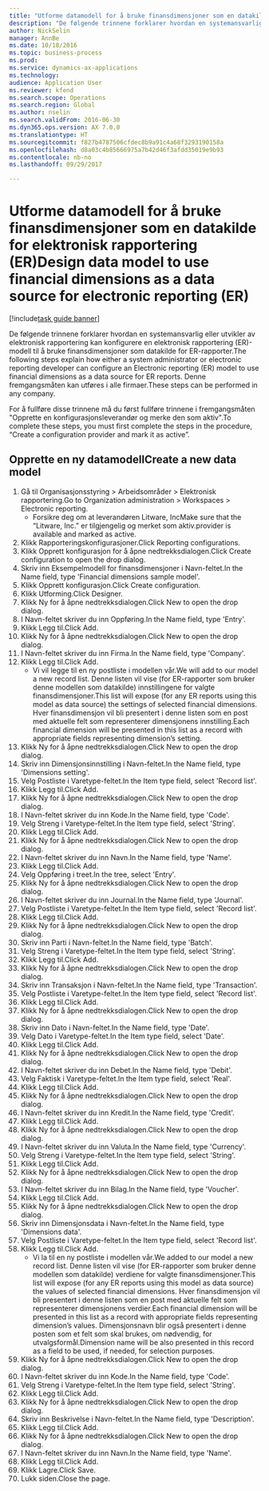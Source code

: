 ```yaml
--- 
title: "Utforme datamodell for å bruke finansdimensjoner som en datakilde for elektronisk rapportering (ER)"
description: "De følgende trinnene forklarer hvordan en systemansvarlig eller utvikler av elektronisk rapportering kan konfigurere en elektronisk rapportering (ER)-modell til å bruke finansdimensjoner som datakilde for ER-rapporter."
author: NickSelin
manager: AnnBe
ms.date: 10/18/2016
ms.topic: business-process
ms.prod: 
ms.service: dynamics-ax-applications
ms.technology: 
audience: Application User
ms.reviewer: kfend
ms.search.scope: Operations
ms.search.region: Global
ms.author: nselin
ms.search.validFrom: 2016-06-30
ms.dyn365.ops.version: AX 7.0.0
ms.translationtype: HT
ms.sourcegitcommit: f827b4787506cfdec8b9a91c4a68f3293190158a
ms.openlocfilehash: d8a03c4b85666975a7b42d46f3afdd35019e9b93
ms.contentlocale: nb-no
ms.lasthandoff: 09/29/2017

---
```

# <a name="design-data-model-to-use-financial-dimensions-as-a-data-source-for-electronic-reporting-er"></a><span data-ttu-id="5395a-103">Utforme datamodell for å bruke finansdimensjoner som en datakilde for elektronisk rapportering (ER)</span><span class="sxs-lookup"><span data-stu-id="5395a-103">Design data model to use financial dimensions as a data source for electronic reporting (ER)</span></span>

[!include[task guide banner](../../includes/task-guide-banner.md)]

<span data-ttu-id="5395a-104">De følgende trinnene forklarer hvordan en systemansvarlig eller utvikler av elektronisk rapportering kan konfigurere en elektronisk rapportering (ER)-modell til å bruke finansdimensjoner som datakilde for ER-rapporter.</span><span class="sxs-lookup"><span data-stu-id="5395a-104">The following steps explain how either a system administrator or electronic reporting developer can configure an Electronic reporting (ER) model to use financial dimensions as a data source for ER reports.</span></span> <span data-ttu-id="5395a-105">Denne fremgangsmåten kan utføres i alle firmaer.</span><span class="sxs-lookup"><span data-stu-id="5395a-105">These steps can be performed in any company.</span></span>

<span data-ttu-id="5395a-106">For å fullføre disse trinnene må du først fullføre trinnene i fremgangsmåten "Opprette en konfigurasjonsleverandør og merke den som aktiv".</span><span class="sxs-lookup"><span data-stu-id="5395a-106">To complete these steps, you must first complete the steps in the procedure, “Create a configuration provider and mark it as active”.</span></span>


## <a name="create-a-new-data-model"></a><span data-ttu-id="5395a-107">Opprette en ny datamodell</span><span class="sxs-lookup"><span data-stu-id="5395a-107">Create a new data model</span></span>
1. <span data-ttu-id="5395a-108">Gå til Organisasjonsstyring > Arbeidsområder > Elektronisk rapportering.</span><span class="sxs-lookup"><span data-stu-id="5395a-108">Go to Organization administration > Workspaces > Electronic reporting.</span></span>
    * <span data-ttu-id="5395a-109">Forsikre deg om at leverandøren Litware, Inc</span><span class="sxs-lookup"><span data-stu-id="5395a-109">Make sure that the “Litware, Inc.”</span></span> <span data-ttu-id="5395a-110">er tilgjengelig og merket som aktiv.</span><span class="sxs-lookup"><span data-stu-id="5395a-110">provider is available and marked as active.</span></span>  
2. <span data-ttu-id="5395a-111">Klikk Rapporteringskonfigurasjoner.</span><span class="sxs-lookup"><span data-stu-id="5395a-111">Click Reporting configurations.</span></span>
3. <span data-ttu-id="5395a-112">Klikk Opprett konfigurasjon for å åpne nedtrekksdialogen.</span><span class="sxs-lookup"><span data-stu-id="5395a-112">Click Create configuration to open the drop dialog.</span></span>
4. <span data-ttu-id="5395a-113">Skriv inn Eksempelmodell for finansdimensjoner i Navn-feltet.</span><span class="sxs-lookup"><span data-stu-id="5395a-113">In the Name field, type 'Financial dimensions sample model'.</span></span>
5. <span data-ttu-id="5395a-114">Klikk Opprett konfigurasjon.</span><span class="sxs-lookup"><span data-stu-id="5395a-114">Click Create configuration.</span></span>
6. <span data-ttu-id="5395a-115">Klikk Utforming.</span><span class="sxs-lookup"><span data-stu-id="5395a-115">Click Designer.</span></span>
7. <span data-ttu-id="5395a-116">Klikk Ny for å åpne nedtrekksdialogen.</span><span class="sxs-lookup"><span data-stu-id="5395a-116">Click New to open the drop dialog.</span></span>
8. <span data-ttu-id="5395a-117">I Navn-feltet skriver du inn Oppføring.</span><span class="sxs-lookup"><span data-stu-id="5395a-117">In the Name field, type 'Entry'.</span></span>
9. <span data-ttu-id="5395a-118">Klikk Legg til.</span><span class="sxs-lookup"><span data-stu-id="5395a-118">Click Add.</span></span>
10. <span data-ttu-id="5395a-119">Klikk Ny for å åpne nedtrekksdialogen.</span><span class="sxs-lookup"><span data-stu-id="5395a-119">Click New to open the drop dialog.</span></span>
11. <span data-ttu-id="5395a-120">I Navn-feltet skriver du inn Firma.</span><span class="sxs-lookup"><span data-stu-id="5395a-120">In the Name field, type 'Company'.</span></span>
12. <span data-ttu-id="5395a-121">Klikk Legg til.</span><span class="sxs-lookup"><span data-stu-id="5395a-121">Click Add.</span></span>
    * <span data-ttu-id="5395a-122">Vi vil legge til en ny postliste i modellen vår.</span><span class="sxs-lookup"><span data-stu-id="5395a-122">We will add to our model a new record list.</span></span> <span data-ttu-id="5395a-123">Denne listen vil vise (for ER-rapporter som bruker denne modellen som datakilde) innstillingene for valgte finansdimensjoner.</span><span class="sxs-lookup"><span data-stu-id="5395a-123">This list will expose (for any ER reports using this model as data source) the settings of selected financial dimensions.</span></span> <span data-ttu-id="5395a-124">Hver finansdimensjon vil bli presentert i denne listen som en post med aktuelle felt som representerer dimensjonens innstilling.</span><span class="sxs-lookup"><span data-stu-id="5395a-124">Each financial dimension will be presented in this list as a record with appropriate fields representing dimension’s setting.</span></span>  
13. <span data-ttu-id="5395a-125">Klikk Ny for å åpne nedtrekksdialogen.</span><span class="sxs-lookup"><span data-stu-id="5395a-125">Click New to open the drop dialog.</span></span>
14. <span data-ttu-id="5395a-126">Skriv inn Dimensjonsinnstilling i Navn-feltet.</span><span class="sxs-lookup"><span data-stu-id="5395a-126">In the Name field, type 'Dimensions setting'.</span></span>
15. <span data-ttu-id="5395a-127">Velg Postliste i Varetype-feltet.</span><span class="sxs-lookup"><span data-stu-id="5395a-127">In the Item type field, select 'Record list'.</span></span>
16. <span data-ttu-id="5395a-128">Klikk Legg til.</span><span class="sxs-lookup"><span data-stu-id="5395a-128">Click Add.</span></span>
17. <span data-ttu-id="5395a-129">Klikk Ny for å åpne nedtrekksdialogen.</span><span class="sxs-lookup"><span data-stu-id="5395a-129">Click New to open the drop dialog.</span></span>
18. <span data-ttu-id="5395a-130">I Navn-feltet skriver du inn Kode.</span><span class="sxs-lookup"><span data-stu-id="5395a-130">In the Name field, type 'Code'.</span></span>
19. <span data-ttu-id="5395a-131">Velg Streng i Varetype-feltet.</span><span class="sxs-lookup"><span data-stu-id="5395a-131">In the Item type field, select 'String'.</span></span>
20. <span data-ttu-id="5395a-132">Klikk Legg til.</span><span class="sxs-lookup"><span data-stu-id="5395a-132">Click Add.</span></span>
21. <span data-ttu-id="5395a-133">Klikk Ny for å åpne nedtrekksdialogen.</span><span class="sxs-lookup"><span data-stu-id="5395a-133">Click New to open the drop dialog.</span></span>
22. <span data-ttu-id="5395a-134">I Navn-feltet skriver du inn Navn.</span><span class="sxs-lookup"><span data-stu-id="5395a-134">In the Name field, type 'Name'.</span></span>
23. <span data-ttu-id="5395a-135">Klikk Legg til.</span><span class="sxs-lookup"><span data-stu-id="5395a-135">Click Add.</span></span>
24. <span data-ttu-id="5395a-136">Velg Oppføring i treet.</span><span class="sxs-lookup"><span data-stu-id="5395a-136">In the tree, select 'Entry'.</span></span>
25. <span data-ttu-id="5395a-137">Klikk Ny for å åpne nedtrekksdialogen.</span><span class="sxs-lookup"><span data-stu-id="5395a-137">Click New to open the drop dialog.</span></span>
26. <span data-ttu-id="5395a-138">I Navn-feltet skriver du inn Journal.</span><span class="sxs-lookup"><span data-stu-id="5395a-138">In the Name field, type 'Journal'.</span></span>
27. <span data-ttu-id="5395a-139">Velg Postliste i Varetype-feltet.</span><span class="sxs-lookup"><span data-stu-id="5395a-139">In the Item type field, select 'Record list'.</span></span>
28. <span data-ttu-id="5395a-140">Klikk Legg til.</span><span class="sxs-lookup"><span data-stu-id="5395a-140">Click Add.</span></span>
29. <span data-ttu-id="5395a-141">Klikk Ny for å åpne nedtrekksdialogen.</span><span class="sxs-lookup"><span data-stu-id="5395a-141">Click New to open the drop dialog.</span></span>
30. <span data-ttu-id="5395a-142">Skriv inn Parti i Navn-feltet.</span><span class="sxs-lookup"><span data-stu-id="5395a-142">In the Name field, type 'Batch'.</span></span>
31. <span data-ttu-id="5395a-143">Velg Streng i Varetype-feltet.</span><span class="sxs-lookup"><span data-stu-id="5395a-143">In the Item type field, select 'String'.</span></span>
32. <span data-ttu-id="5395a-144">Klikk Legg til.</span><span class="sxs-lookup"><span data-stu-id="5395a-144">Click Add.</span></span>
33. <span data-ttu-id="5395a-145">Klikk Ny for å åpne nedtrekksdialogen.</span><span class="sxs-lookup"><span data-stu-id="5395a-145">Click New to open the drop dialog.</span></span>
34. <span data-ttu-id="5395a-146">Skriv inn Transaksjon i Navn-feltet.</span><span class="sxs-lookup"><span data-stu-id="5395a-146">In the Name field, type 'Transaction'.</span></span>
35. <span data-ttu-id="5395a-147">Velg Postliste i Varetype-feltet.</span><span class="sxs-lookup"><span data-stu-id="5395a-147">In the Item type field, select 'Record list'.</span></span>
36. <span data-ttu-id="5395a-148">Klikk Legg til.</span><span class="sxs-lookup"><span data-stu-id="5395a-148">Click Add.</span></span>
37. <span data-ttu-id="5395a-149">Klikk Ny for å åpne nedtrekksdialogen.</span><span class="sxs-lookup"><span data-stu-id="5395a-149">Click New to open the drop dialog.</span></span>
38. <span data-ttu-id="5395a-150">Skriv inn Dato i Navn-feltet.</span><span class="sxs-lookup"><span data-stu-id="5395a-150">In the Name field, type 'Date'.</span></span>
39. <span data-ttu-id="5395a-151">Velg Dato i Varetype-feltet.</span><span class="sxs-lookup"><span data-stu-id="5395a-151">In the Item type field, select 'Date'.</span></span>
40. <span data-ttu-id="5395a-152">Klikk Legg til.</span><span class="sxs-lookup"><span data-stu-id="5395a-152">Click Add.</span></span>
41. <span data-ttu-id="5395a-153">Klikk Ny for å åpne nedtrekksdialogen.</span><span class="sxs-lookup"><span data-stu-id="5395a-153">Click New to open the drop dialog.</span></span>
42. <span data-ttu-id="5395a-154">I Navn-feltet skriver du inn Debet.</span><span class="sxs-lookup"><span data-stu-id="5395a-154">In the Name field, type 'Debit'.</span></span>
43. <span data-ttu-id="5395a-155">Velg Faktisk i Varetype-feltet.</span><span class="sxs-lookup"><span data-stu-id="5395a-155">In the Item type field, select 'Real'.</span></span>
44. <span data-ttu-id="5395a-156">Klikk Legg til.</span><span class="sxs-lookup"><span data-stu-id="5395a-156">Click Add.</span></span>
45. <span data-ttu-id="5395a-157">Klikk Ny for å åpne nedtrekksdialogen.</span><span class="sxs-lookup"><span data-stu-id="5395a-157">Click New to open the drop dialog.</span></span>
46. <span data-ttu-id="5395a-158">I Navn-feltet skriver du inn Kredit.</span><span class="sxs-lookup"><span data-stu-id="5395a-158">In the Name field, type 'Credit'.</span></span>
47. <span data-ttu-id="5395a-159">Klikk Legg til.</span><span class="sxs-lookup"><span data-stu-id="5395a-159">Click Add.</span></span>
48. <span data-ttu-id="5395a-160">Klikk Ny for å åpne nedtrekksdialogen.</span><span class="sxs-lookup"><span data-stu-id="5395a-160">Click New to open the drop dialog.</span></span>
49. <span data-ttu-id="5395a-161">I Navn-feltet skriver du inn Valuta.</span><span class="sxs-lookup"><span data-stu-id="5395a-161">In the Name field, type 'Currency'.</span></span>
50. <span data-ttu-id="5395a-162">Velg Streng i Varetype-feltet.</span><span class="sxs-lookup"><span data-stu-id="5395a-162">In the Item type field, select 'String'.</span></span>
51. <span data-ttu-id="5395a-163">Klikk Legg til.</span><span class="sxs-lookup"><span data-stu-id="5395a-163">Click Add.</span></span>
52. <span data-ttu-id="5395a-164">Klikk Ny for å åpne nedtrekksdialogen.</span><span class="sxs-lookup"><span data-stu-id="5395a-164">Click New to open the drop dialog.</span></span>
53. <span data-ttu-id="5395a-165">I Navn-feltet skriver du inn Bilag.</span><span class="sxs-lookup"><span data-stu-id="5395a-165">In the Name field, type 'Voucher'.</span></span>
54. <span data-ttu-id="5395a-166">Klikk Legg til.</span><span class="sxs-lookup"><span data-stu-id="5395a-166">Click Add.</span></span>
55. <span data-ttu-id="5395a-167">Klikk Ny for å åpne nedtrekksdialogen.</span><span class="sxs-lookup"><span data-stu-id="5395a-167">Click New to open the drop dialog.</span></span>
56. <span data-ttu-id="5395a-168">Skriv inn Dimensjonsdata i Navn-feltet.</span><span class="sxs-lookup"><span data-stu-id="5395a-168">In the Name field, type 'Dimensions data'.</span></span>
57. <span data-ttu-id="5395a-169">Velg Postliste i Varetype-feltet.</span><span class="sxs-lookup"><span data-stu-id="5395a-169">In the Item type field, select 'Record list'.</span></span>
58. <span data-ttu-id="5395a-170">Klikk Legg til.</span><span class="sxs-lookup"><span data-stu-id="5395a-170">Click Add.</span></span>
    * <span data-ttu-id="5395a-171">Vi la til en ny postliste i modellen vår.</span><span class="sxs-lookup"><span data-stu-id="5395a-171">We added to our model a new record list.</span></span> <span data-ttu-id="5395a-172">Denne listen vil vise (for ER-rapporter som bruker denne modellen som datakilde) verdiene for valgte finansdimensjoner.</span><span class="sxs-lookup"><span data-stu-id="5395a-172">This list will expose (for any ER reports using this model as data source) the values of selected financial dimensions.</span></span> <span data-ttu-id="5395a-173">Hver finansdimensjon vil bli presentert i denne listen som en post med aktuelle felt som representerer dimensjonens verdier.</span><span class="sxs-lookup"><span data-stu-id="5395a-173">Each financial dimension will be presented in this list as a record with appropriate fields representing dimension’s values.</span></span> <span data-ttu-id="5395a-174">Dimensjonsnavn blir også presentert i denne posten som et felt som skal brukes, om nødvendig, for utvalgsformål.</span><span class="sxs-lookup"><span data-stu-id="5395a-174">Dimension name will be also presented in this record as a field to be used, if needed, for selection purposes.</span></span>  
59. <span data-ttu-id="5395a-175">Klikk Ny for å åpne nedtrekksdialogen.</span><span class="sxs-lookup"><span data-stu-id="5395a-175">Click New to open the drop dialog.</span></span>
60. <span data-ttu-id="5395a-176">I Navn-feltet skriver du inn Kode.</span><span class="sxs-lookup"><span data-stu-id="5395a-176">In the Name field, type 'Code'.</span></span>
61. <span data-ttu-id="5395a-177">Velg Streng i Varetype-feltet.</span><span class="sxs-lookup"><span data-stu-id="5395a-177">In the Item type field, select 'String'.</span></span>
62. <span data-ttu-id="5395a-178">Klikk Legg til.</span><span class="sxs-lookup"><span data-stu-id="5395a-178">Click Add.</span></span>
63. <span data-ttu-id="5395a-179">Klikk Ny for å åpne nedtrekksdialogen.</span><span class="sxs-lookup"><span data-stu-id="5395a-179">Click New to open the drop dialog.</span></span>
64. <span data-ttu-id="5395a-180">Skriv inn Beskrivelse i Navn-feltet.</span><span class="sxs-lookup"><span data-stu-id="5395a-180">In the Name field, type 'Description'.</span></span>
65. <span data-ttu-id="5395a-181">Klikk Legg til.</span><span class="sxs-lookup"><span data-stu-id="5395a-181">Click Add.</span></span>
66. <span data-ttu-id="5395a-182">Klikk Ny for å åpne nedtrekksdialogen.</span><span class="sxs-lookup"><span data-stu-id="5395a-182">Click New to open the drop dialog.</span></span>
67. <span data-ttu-id="5395a-183">I Navn-feltet skriver du inn Navn.</span><span class="sxs-lookup"><span data-stu-id="5395a-183">In the Name field, type 'Name'.</span></span>
68. <span data-ttu-id="5395a-184">Klikk Legg til.</span><span class="sxs-lookup"><span data-stu-id="5395a-184">Click Add.</span></span>
69. <span data-ttu-id="5395a-185">Klikk Lagre.</span><span class="sxs-lookup"><span data-stu-id="5395a-185">Click Save.</span></span>
70. <span data-ttu-id="5395a-186">Lukk siden.</span><span class="sxs-lookup"><span data-stu-id="5395a-186">Close the page.</span></span>


